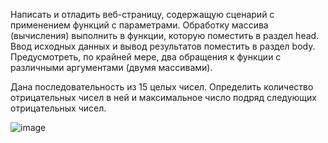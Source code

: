 Написать и отладить веб-страницу, содержащую сценарий с применением
функций с параметрами. Обработку массива (вычисления) выполнить в функции,
которую поместить в раздел head. Ввод исходных данных и вывод результатов
поместить в раздел body. Предусмотреть, по крайней мере, два обращения к
функции с различными аргументами (двумя массивами).

Дана последовательность из 15 целых чисел. Определить количество
отрицательных чисел в ней и максимальное число подряд следующих
отрицательных чисел.


![image](https://github.com/user-attachments/assets/5c74d7e2-f37d-4ebb-b440-2cf9420643c9)

